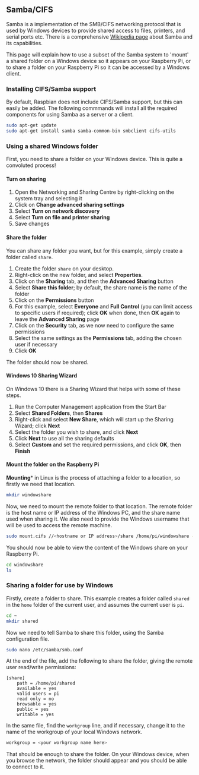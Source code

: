 ## Samba/CIFS

Samba is a implementation of the SMB/CIFS networking protocol that is used by Windows devices to provide shared access to files, printers, and serial ports etc. There is a comprehensive [Wikipedia page](https://en.wikipedia.org/wiki/Samba_(software)) about Samba and its capabilities.

This page will explain how to use a subset of the Samba system to 'mount' a shared folder on a Windows device so it appears on your Raspberry Pi, or to share a folder on your Raspberry Pi so it can be accessed by a Windows client.

### Installing CIFS/Samba support

By default, Raspbian does not include CIFS/Samba support, but this can easily be added. The following commmands will install all the required components for using Samba as a server or a client.

```bash
sudo apt-get update
sudo apt-get install samba samba-common-bin smbclient cifs-utils
```

### Using a shared Windows folder

First, you need to share a folder on your Windows device. This is quite a convoluted process!

#### Turn on sharing

1. Open the Networking and Sharing Centre by right-clicking on the system tray and selecting it
1. Click on **Change advanced sharing settings**
1. Select **Turn on network discovery**
1. Select **Turn on file and printer sharing**
1. Save changes

#### Share the folder

You can share any folder you want, but for this example, simply create a folder called `share`. 

1. Create the folder `share` on your desktop.
1. Right-click on the new folder, and select **Properties**.
1. Click on the **Sharing** tab, and then the **Advanced Sharing** button
1. Select **Share this folder**; by default, the share name is the name of the folder
1. Click on the **Permissions** button
1. For this example, select **Everyone** and **Full Control** (you can limit access to specific users if required); click **OK** when done, then **OK** again to leave the **Advanced Sharing** page
1. Click on the **Security** tab, as we now need to configure the same permissions
1. Select the same settings as the **Permissions** tab, adding the chosen user if necessary
1. Click **OK**

The folder should now be shared.

#### Windows 10 Sharing Wizard

On Windows 10 there is a Sharing Wizard that helps with some of these steps.

1. Run the Computer Management application from the Start Bar
1. Select **Shared Folders**, then **Shares**
1. Right-click and select **New Share**, which will start up the Sharing Wizard; click **Next**
1. Select the folder you wish to share, and click **Next**
1. Click **Next** to use all the sharing defaults
1. Select **Custom** and set the required permissions, and click **OK**, then **Finish**

#### Mount the folder on the Raspberry Pi

**Mounting*** in Linux is the process of attaching a folder to a location, so firstly we need that location.

```bash
mkdir windowshare
```

Now, we need to mount the remote folder to that location. The remote folder is the host name or IP address of the Windows PC, and the share name used when sharing it. We also need to provide the Windows username that will be used to access the remote machine.

```bash
sudo mount.cifs //<hostname or IP address>/share /home/pi/windowshare -o user=<name>
```

You should now be able to view the content of the Windows share on your Raspberry Pi.

```bash
cd windowshare
ls
```

### Sharing a folder for use by Windows

Firstly, create a folder to share. This example creates a folder called `shared` in the `home` folder of the current user, and  assumes the current user is `pi`.

```bash
cd ~
mkdir shared
```

Now we need to tell Samba to share this folder, using the Samba configuration file.

```bash
sudo nano /etc/samba/smb.conf
```

At the end of the file, add the following to share the folder, giving the remote user read/write permissions:

```
[share]
    path = /home/pi/shared
    available = yes
    valid users = pi
    read only = no
    browsable = yes
    public = yes
    writable = yes
```

In the same file, find the `workgroup` line, and if necessary, change it to the name of the workgroup of your local Windows network.

```bash
workgroup = <your workgroup name here>
```

That should be enough to share the folder. On your Windows device, when you browse the network, the folder should appear and you should be able to connect to it.
